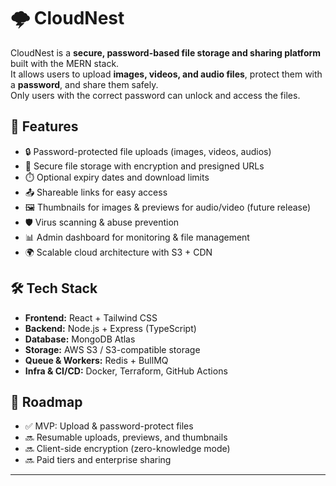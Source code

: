 # 🌩️ CloudNest

CloudNest is a **secure, password-based file storage and sharing platform** built with the MERN stack.  
It allows users to upload **images, videos, and audio files**, protect them with a **password**, and share them safely.  
Only users with the correct password can unlock and access the files.

## 🚀 Features
- 🔒 Password-protected file uploads (images, videos, audios)
- 📂 Secure file storage with encryption and presigned URLs
- ⏱️ Optional expiry dates and download limits
- 📤 Shareable links for easy access
- 🖼️ Thumbnails for images & previews for audio/video (future release)
- 🛡️ Virus scanning & abuse prevention
- 📊 Admin dashboard for monitoring & file management
- 🌍 Scalable cloud architecture with S3 + CDN

## 🛠️ Tech Stack
- **Frontend:** React + Tailwind CSS
- **Backend:** Node.js + Express (TypeScript)
- **Database:** MongoDB Atlas
- **Storage:** AWS S3 / S3-compatible storage
- **Queue & Workers:** Redis + BullMQ
- **Infra & CI/CD:** Docker, Terraform, GitHub Actions

## 📌 Roadmap
- ✅ MVP: Upload & password-protect files
- 🔜 Resumable uploads, previews, and thumbnails
- 🔜 Client-side encryption (zero-knowledge mode)
- 🔜 Paid tiers and enterprise sharing

---


